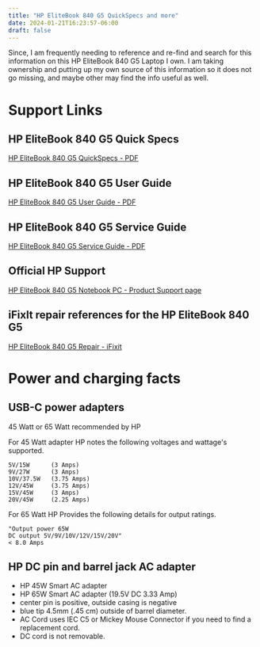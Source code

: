 ```yaml
---
title: "HP EliteBook 840 G5 QuickSpecs and more"
date: 2024-01-21T16:23:57-06:00
draft: false
---
```

Since, I am frequently needing to reference and re-find and search for this information on this HP EliteBook 840 G5 Laptop I own. I am taking ownership and putting up my own source of this information so it does not go missing, and maybe other may find the info useful as well. 

# Support Links

## HP EliteBook 840 G5 Quick Specs 

[HP EliteBook 840 G5 QuickSpecs - PDF](HP_EliteBook_840_G5-QuickSpecs.pdf)

## HP EliteBook 840 G5 User Guide

[HP EliteBook 840 G5 User Guide - PDF](User%20Guide.pdf)

## HP EliteBook 840 G5 Service Guide

[HP EliteBook 840 G5 Service Guide - PDF](HP%20EliteBook%20840%20G5%20Service%20Guide.pdf)

## Official HP Support 

[HP EliteBook 840 G5 Notebook PC - Product Support page](https://support.hp.com/us-en/product/details/hp-elitebook-840-g5-notebook-pc/18491271)

## iFixIt repair references for the HP EliteBook 840 G5

[HP EliteBook 840 G5 Repair - iFixit](https://www.ifixit.com/Device/HP_EliteBook_840_G5)

# Power and charging facts

## USB-C power adapters

45 Watt or 65 Watt recommended by HP

For 45 Watt adapter HP notes the following voltages and wattage's supported.

    5V/15W      (3 Amps)
    9V/27W      (3 Amps)
    10V/37.5W   (3.75 Amps)
    12V/45W     (3.75 Amps)
    15V/45W     (3 Amps)
    20V/45W     (2.25 Amps)

For 65 Watt HP Provides the following details for output ratings.

    "Output power 65W
    DC output 5V/9V/10V/12V/15V/20V"
    < 8.0 Amps

## HP DC pin and barrel jack AC adapter

- HP 45W Smart AC adapter 
- HP 65W Smart AC adapter (19.5V DC 3.33 Amp) 
- center pin is positive, outside casing is negative
- blue tip 4.5mm (.45 cm) outside of barrel diameter.
- AC Cord uses IEC C5 or Mickey Mouse Connector if you need to find a replacement cord.
- DC cord is not removable. 



